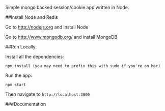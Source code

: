 Simple mongo backed session/cookie app written in Node.

##Install Node and Redis

Go to http://nodejs.org and install Node

Go to http://www.mongodb.org/ and install MongoDB

##Run Locally

Install all the dependencies:

    npm install (you may need to prefix this with sudo if you're on Mac)

Run the app:

    npm start

Then navigate to `http://localhost:3000`

###Documentation
